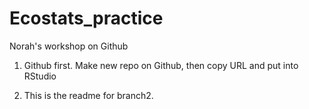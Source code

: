 # Ecostats_practice
Norah's workshop on Github

1. Github first. Make new repo on Github, then copy URL and put into RStudio

2. This is the readme for branch2. 
